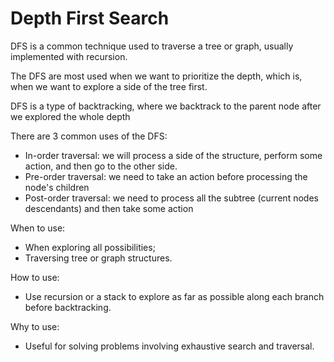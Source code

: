 # Depth First Search

DFS is a common technique used to traverse a tree or graph, usually implemented with recursion.

The DFS are most used when we want to prioritize the depth, which is, when we want to explore a side of the tree first.

DFS is a type of backtracking, where we backtrack to the parent node after we explored the whole depth

There are 3 common uses of the DFS:
- In-order traversal: we will process a side of the structure, perform some action, and then go to the other side.
- Pre-order traversal: we need to take an action before processing the node's children
- Post-order traversal: we need to process all the subtree (current nodes descendants) and then take some action

When to use:
- When exploring all possibilities;
- Traversing tree or graph structures.

How to use:
- Use recursion or a stack to explore as far as possible along each branch before backtracking.

Why to use:
- Useful for solving problems involving exhaustive search and traversal.
